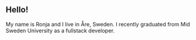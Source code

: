 ## Hello!

My name is Ronja and I live in Åre, Sweden. I recently graduated from Mid Sweden University as a fullstack developer.  
